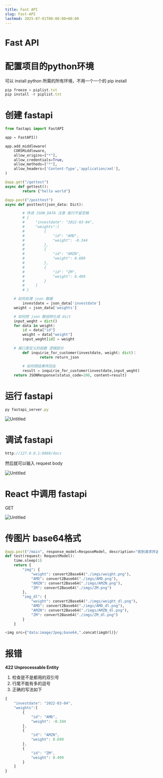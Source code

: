 ```yaml
---
title: Fast API
slug: Fast-API
lastmod: 2025-07-01T00:00:00+00:00
---
```


# Fast API

# 配置项目的python环境

可以 install python 所需的所有环境，不用一个一个的 pip install

```jsx
pip freeze > piplist.txt
pip install -r piplist.txt
```

# 创建 fastapi

```python
from fastapi import FastAPI

app = FastAPI()

app.add_middleware(
    CORSMiddleware,
    allow_origins=["*"],
    allow_credentials=True,
    allow_methods=["*"],
    allow_headers=['Content-Type','application/xml'],
)

@app.get("/gettest")
async def gettest():
		return {"hello world"}

@app.post("/posttest")
async def posttest(json_data: Dict):

		# 传进 JSON_DATA 注意 尾行不留空格
		# {
		#     "investdate": "2022-03-04",
		#     "weights":[
		#         {
		#             "id": "AMD",
		#             "weight": -0.344
		#         },
		#         {
		#             "id": "AMZN",
		#             "weight": 0.699
		#         },
		#         {
		#             "id": "ZM",
		#             "weight": 0.499
		#         }
		#     ]
		# }

    # 如何处理 json 数据
		investdate = json_data['investdate']
    weight = json_data['weights']

    # 如何把 json 数组转化成 dict
    input_weght = dict()
    for data in weight:
        id = data["id"]
        weight = data["weight"]
        input_weght[id] = weight
  
    # 接口里定义的函数 逻辑部分
		def inquirie_for_customer(investdate, weight: dict)：
				return return_json
		
		# 如何把结果传回去
		result = inquirie_for_customer(investdate,input_weght)
    return JSONResponse(status_code=200, content=result)
```

# 运行 fastapi

```jsx
py fastapi_server.py
```

![Untitled](Fast%20API%201118a2a5f576468f9ad750757fd02a1b/Untitled.png)

# 调试 fastapi

```jsx
http://127.0.0.1:8888/docs
```

然后就可以输入 request body

![Untitled](Fast%20API%201118a2a5f576468f9ad750757fd02a1b/Untitled%201.png)

# React 中调用 fastapi

GET

![Untitled](Fast%20API%201118a2a5f576468f9ad750757fd02a1b/Untitled%202.png)

# 传图片 base64格式

```python
@app.post("/main", response_model=ResposeModel, description="收到请求并返回图片数据(Base64格式)")
def test(request: RequestModel):
    time.sleep(1)
    return {
        "img": {
            "weight": convert2Base64("./imgs/weight.png"),
            "AMD": convert2Base64("./imgs/AMD.png"),
            "AMZN": convert2Base64("./imgs/AMZN.png"),
            "ZM": convert2Base64("./imgs/ZM.png")
        },
        "img_dl": {
            "weight": convert2Base64("./imgs/weight_dl.png"),
            "AMD": convert2Base64("./imgs/AMD_dl.png"),
            "AMZN": convert2Base64("./imgs/AMZN_dl.png"),
            "ZM": convert2Base64("./imgs/ZM_dl.png")
        }
    }
```

```python
<img src={"data:image/Jpeg;base64,".concat(imgUrl)}/
```

# 报错

**422 Unprocessable Entity**

1. 检查是不是都用的双引号
2. 行尾不能有多的逗号
3. 正确的写法如下

```jsx
{
    "investdate": "2022-03-04",
    "weights":[
        {
            "id": "AMD",
            "weight": -0.344
        },
        {
            "id": "AMZN",
            "weight": 0.699
        },
        {
            "id": "ZM",
            "weight": 0.499
        }
    ]
}
```